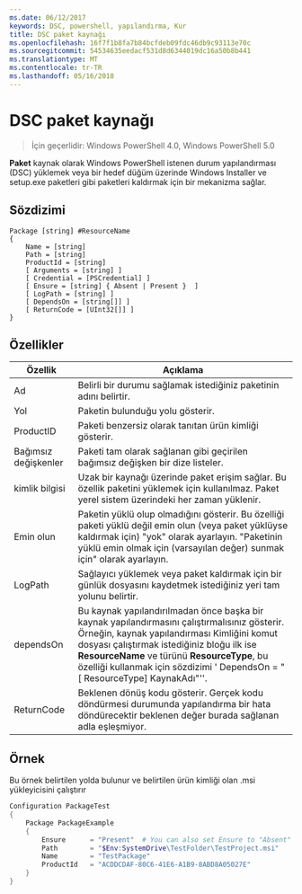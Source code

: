 ```yaml
---
ms.date: 06/12/2017
keywords: DSC, powershell, yapılandırma, Kur
title: DSC paket kaynağı
ms.openlocfilehash: 16f7f1b8fa7b84bcfdeb09fdc46db9c93113e70c
ms.sourcegitcommit: 54534635eedacf531d8d6344019dc16a50b8b441
ms.translationtype: MT
ms.contentlocale: tr-TR
ms.lasthandoff: 05/16/2018
---
```

# <a name="dsc-package-resource"></a>DSC paket kaynağı

> İçin geçerlidir: Windows PowerShell 4.0, Windows PowerShell 5.0

**Paket** kaynak olarak Windows PowerShell istenen durum yapılandırması (DSC) yüklemek veya bir hedef düğüm üzerinde Windows Installer ve setup.exe paketleri gibi paketleri kaldırmak için bir mekanizma sağlar.

## <a name="syntax"></a>Sözdizimi

```
Package [string] #ResourceName
{
    Name = [string]
    Path = [string]
    ProductId = [string]
    [ Arguments = [string] ]
    [ Credential = [PSCredential] ]
    [ Ensure = [string] { Absent | Present }  ]
    [ LogPath = [string] ]
    [ DependsOn = [string[]] ]
    [ ReturnCode = [UInt32[]] ]
}
```

## <a name="properties"></a>Özellikler
|  Özellik  |  Açıklama   |
|---|---|
| Ad| Belirli bir durumu sağlamak istediğiniz paketinin adını belirtir.|
| Yol| Paketin bulunduğu yolu gösterir.|
| ProductID| Paketi benzersiz olarak tanıtan ürün kimliği gösterir.|
| Bağımsız değişkenler| Paketi tam olarak sağlanan gibi geçirilen bağımsız değişken bir dize listeler.|
| kimlik bilgisi| Uzak bir kaynağı üzerinde paket erişim sağlar. Bu özellik paketini yüklemek için kullanılmaz. Paket yerel sistem üzerindeki her zaman yüklenir.|
| Emin olun| Paketin yüklü olup olmadığını gösterir. Bu özelliği paketi yüklü değil emin olun (veya paket yüklüyse kaldırmak için) "yok" olarak ayarlayın. "Paketinin yüklü emin olmak için (varsayılan değer) sunmak için" olarak ayarlayın.|
| LogPath| Sağlayıcı yüklemek veya paket kaldırmak için bir günlük dosyasını kaydetmek istediğiniz yeri tam yolunu belirtir.|
| dependsOn | Bu kaynak yapılandırılmadan önce başka bir kaynak yapılandırmasını çalıştırmalısınız gösterir. Örneğin, kaynak yapılandırması Kimliğini komut dosyası çalıştırmak istediğiniz bloğu ilk ise **ResourceName** ve türünü **ResourceType**, bu özelliği kullanmak için sözdizimi ' DependsOn = "[ ResourceType] KaynakAdı"''.|
| ReturnCode| Beklenen dönüş kodu gösterir. Gerçek kodu döndürmesi durumunda yapılandırma bir hata döndürecektir beklenen değer burada sağlanan adla eşleşmiyor.|

## <a name="example"></a>Örnek

Bu örnek belirtilen yolda bulunur ve belirtilen ürün kimliği olan .msi yükleyicisini çalıştırır

```powershell
Configuration PackageTest
{
    Package PackageExample
    {
        Ensure      = "Present"  # You can also set Ensure to "Absent"
        Path        = "$Env:SystemDrive\TestFolder\TestProject.msi"
        Name        = "TestPackage"
        ProductId   = "ACDDCDAF-80C6-41E6-A1B9-8ABD8A05027E"
    }
}
```